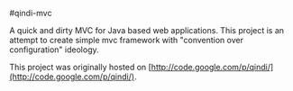 #qindi-mvc


A quick and dirty MVC for Java based web applications. This project is an attempt to create simple mvc framework with "convention over configuration" ideology.  

This project was originally hosted on [http://code.google.com/p/qindi/](http://code.google.com/p/qindi/).   

